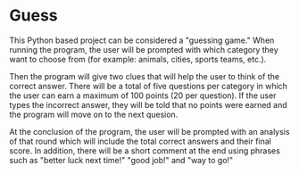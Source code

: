 # Guess

This Python based project can be considered a "guessing game." When running the program,
the user will be prompted with which category they want to choose from (for example: animals,
cities, sports teams, etc.).

Then the program will give two clues that will help the user to think of the correct answer.
There will be a total of five questions per category in which the user can earn a maximum of
100 points (20 per question). If the user types the incorrect answer, they will be told that no points
were earned and the program will move on to the next quesion.

At the conclusion of the program, the user will be prompted with an analysis of that round
which will include the total correct answers and their final score. In addition, there will be a
short comment at the end using phrases such as "better luck next time!" "good job!" and
"way to go!"
